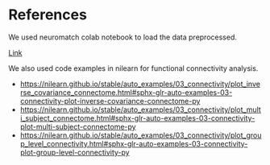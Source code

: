 # References

We used neuromatch colab notebook to load the data preprocessed.

[Link](https://github.com/NeuromatchAcademy/course-content/blob/main/projects/fMRI/load_hcp_task_with_behaviour.ipynb)

We also used code examples in nilearn for functional connectivity analysis.

- https://nilearn.github.io/stable/auto_examples/03_connectivity/plot_inverse_covariance_connectome.html#sphx-glr-auto-examples-03-connectivity-plot-inverse-covariance-connectome-py
- https://nilearn.github.io/stable/auto_examples/03_connectivity/plot_multi_subject_connectome.html#sphx-glr-auto-examples-03-connectivity-plot-multi-subject-connectome-py
- https://nilearn.github.io/stable/auto_examples/03_connectivity/plot_group_level_connectivity.html#sphx-glr-auto-examples-03-connectivity-plot-group-level-connectivity-py
